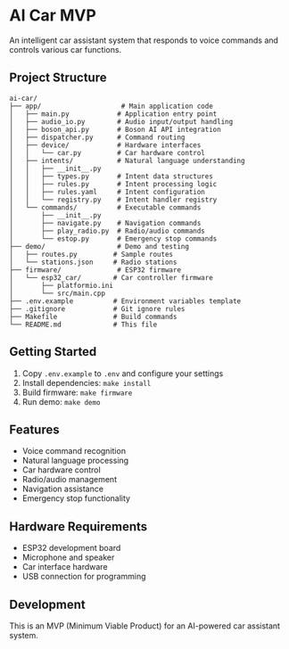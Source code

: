 # AI Car MVP

An intelligent car assistant system that responds to voice commands and controls various car functions.

## Project Structure

```
ai-car/
├── app/                    # Main application code
│   ├── main.py            # Application entry point
│   ├── audio_io.py        # Audio input/output handling
│   ├── boson_api.py       # Boson AI API integration
│   ├── dispatcher.py      # Command routing
│   ├── device/            # Hardware interfaces
│   │   └── car.py         # Car hardware control
│   ├── intents/           # Natural language understanding
│   │   ├── __init__.py
│   │   ├── types.py       # Intent data structures
│   │   ├── rules.py       # Intent processing logic
│   │   ├── rules.yaml     # Intent configuration
│   │   └── registry.py    # Intent handler registry
│   └── commands/          # Executable commands
│       ├── __init__.py
│       ├── navigate.py    # Navigation commands
│       ├── play_radio.py  # Radio/audio commands
│       └── estop.py       # Emergency stop commands
├── demo/                  # Demo and testing
│   ├── routes.py         # Sample routes
│   └── stations.json     # Radio stations
├── firmware/              # ESP32 firmware
│   └── esp32_car/        # Car controller firmware
│       ├── platformio.ini
│       └── src/main.cpp
├── .env.example          # Environment variables template
├── .gitignore            # Git ignore rules
├── Makefile              # Build commands
└── README.md             # This file
```

## Getting Started

1. Copy `.env.example` to `.env` and configure your settings
2. Install dependencies: `make install`
3. Build firmware: `make firmware`
4. Run demo: `make demo`

## Features

- Voice command recognition
- Natural language processing
- Car hardware control
- Radio/audio management
- Navigation assistance
- Emergency stop functionality

## Hardware Requirements

- ESP32 development board
- Microphone and speaker
- Car interface hardware
- USB connection for programming

## Development

This is an MVP (Minimum Viable Product) for an AI-powered car assistant system.
